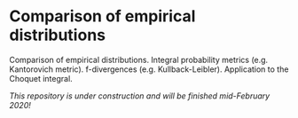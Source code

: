 # Comparison of empirical distributions

Comparison of empirical distributions. Integral probability metrics (e.g. Kantorovich metric). f-divergences (e.g. Kullback-Leibler). Application to the Choquet integral.

_This repository is under construction and will be finished mid-February 2020!_
